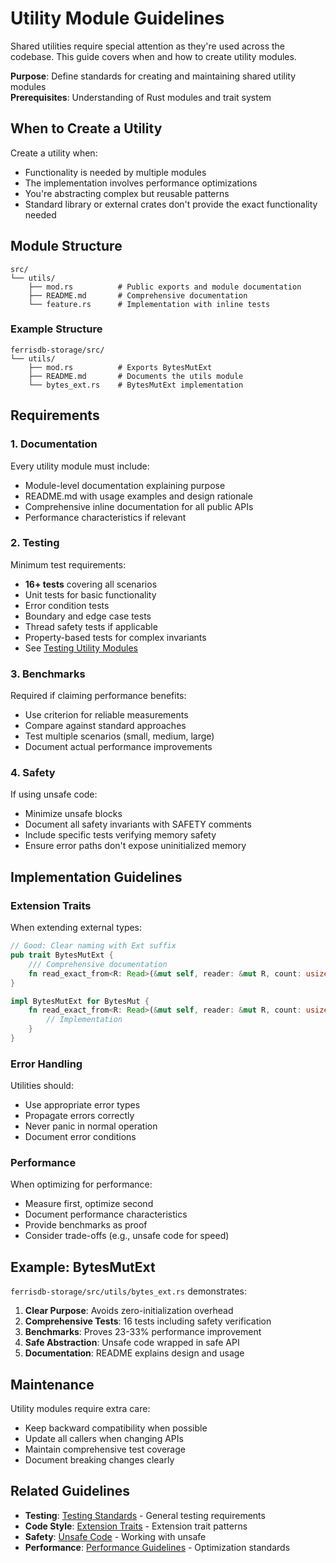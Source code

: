 # Utility Module Guidelines

Shared utilities require special attention as they're used across the codebase. This guide covers when and how to create utility modules.

**Purpose**: Define standards for creating and maintaining shared utility modules  
**Prerequisites**: Understanding of Rust modules and trait system

## When to Create a Utility

Create a utility when:

- Functionality is needed by multiple modules
- The implementation involves performance optimizations
- You're abstracting complex but reusable patterns
- Standard library or external crates don't provide the exact functionality needed

## Module Structure

```
src/
└── utils/
    ├── mod.rs          # Public exports and module documentation
    ├── README.md       # Comprehensive documentation
    └── feature.rs      # Implementation with inline tests
```

### Example Structure

```
ferrisdb-storage/src/
└── utils/
    ├── mod.rs          # Exports BytesMutExt
    ├── README.md       # Documents the utils module
    └── bytes_ext.rs    # BytesMutExt implementation
```

## Requirements

### 1. Documentation

Every utility module must include:

- Module-level documentation explaining purpose
- README.md with usage examples and design rationale
- Comprehensive inline documentation for all public APIs
- Performance characteristics if relevant

### 2. Testing

Minimum test requirements:

- **16+ tests** covering all scenarios
- Unit tests for basic functionality
- Error condition tests
- Boundary and edge case tests
- Thread safety tests if applicable
- Property-based tests for complex invariants
- See [Testing Utility Modules](../workflow/testing.md#testing-utility-modules)

### 3. Benchmarks

Required if claiming performance benefits:

- Use criterion for reliable measurements
- Compare against standard approaches
- Test multiple scenarios (small, medium, large)
- Document actual performance improvements

### 4. Safety

If using unsafe code:

- Minimize unsafe blocks
- Document all safety invariants with SAFETY comments
- Include specific tests verifying memory safety
- Ensure error paths don't expose uninitialized memory

## Implementation Guidelines

### Extension Traits

When extending external types:

```rust
// Good: Clear naming with Ext suffix
pub trait BytesMutExt {
    /// Comprehensive documentation
    fn read_exact_from<R: Read>(&mut self, reader: &mut R, count: usize) -> io::Result<()>;
}

impl BytesMutExt for BytesMut {
    fn read_exact_from<R: Read>(&mut self, reader: &mut R, count: usize) -> io::Result<()> {
        // Implementation
    }
}
```

### Error Handling

Utilities should:

- Use appropriate error types
- Propagate errors correctly
- Never panic in normal operation
- Document error conditions

### Performance

When optimizing for performance:

- Measure first, optimize second
- Document performance characteristics
- Provide benchmarks as proof
- Consider trade-offs (e.g., unsafe code for speed)

## Example: BytesMutExt

`ferrisdb-storage/src/utils/bytes_ext.rs` demonstrates:

1. **Clear Purpose**: Avoids zero-initialization overhead
2. **Comprehensive Tests**: 16 tests including safety verification
3. **Benchmarks**: Proves 23-33% performance improvement
4. **Safe Abstraction**: Unsafe code wrapped in safe API
5. **Documentation**: README explains design and usage

## Maintenance

Utility modules require extra care:

- Keep backward compatibility when possible
- Update all callers when changing APIs
- Maintain comprehensive test coverage
- Document breaking changes clearly

## Related Guidelines

- **Testing**: [Testing Standards](../workflow/testing.md) - General testing requirements
- **Code Style**: [Extension Traits](code-style.md#extension-traits) - Extension trait patterns
- **Safety**: [Unsafe Code](idiomatic-rust.md#unsafe-code) - Working with unsafe
- **Performance**: [Performance Guidelines](../technical/performance.md) - Optimization standards
